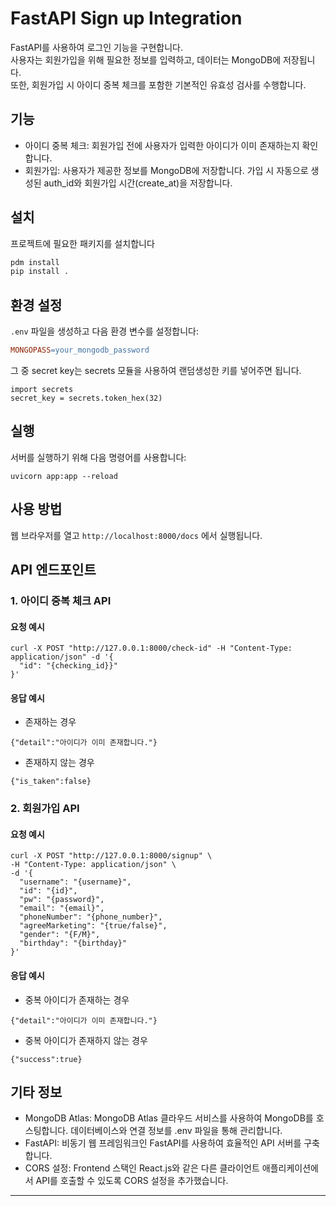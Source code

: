 # FastAPI Sign up Integration

FastAPI를 사용하여 로그인 기능을 구현합니다.  
사용자는 회원가입을 위해 필요한 정보를 입력하고, 데이터는 MongoDB에 저장됩니다.   
또한, 회원가입 시 아이디 중복 체크를 포함한 기본적인 유효성 검사를 수행합니다.

## 기능

- 아이디 중복 체크: 회원가입 전에 사용자가 입력한 아이디가 이미 존재하는지 확인합니다.
- 회원가입: 사용자가 제공한 정보를 MongoDB에 저장합니다. 가입 시 자동으로 생성된 auth_id와 회원가입 시간(create_at)을 저장합니다.

## 설치

프로젝트에 필요한 패키지를 설치합니다

```bash
pdm install
pip install .
```

## 환경 설정

`.env` 파일을 생성하고 다음 환경 변수를 설정합니다:

```makefile
MONGOPASS=your_mongodb_password
```

그 중 secret key는 secrets 모듈을 사용하여 랜덤생성한 키를 넣어주면 됩니다.
```
import secrets
secret_key = secrets.token_hex(32)
```

## 실행

서버를 실행하기 위해 다음 명령어를 사용합니다:

`uvicorn app:app --reload`

## 사용 방법    

웹 브라우저를 열고 `http://localhost:8000/docs` 에서 실행됩니다. 

## API 엔드포인트
### 1. 아이디 중복 체크 API
#### 요청 예시
```
curl -X POST "http://127.0.0.1:8000/check-id" -H "Content-Type: application/json" -d '{
  "id": "{checking_id}}"
}'
```

#### 응답 예시
- 존재하는 경우
```
{"detail":"아이디가 이미 존재합니다."}
```

- 존재하지 않는 경우
```
{"is_taken":false}
```

### 2. 회원가입 API
#### 요청 예시
```
curl -X POST "http://127.0.0.1:8000/signup" \
-H "Content-Type: application/json" \
-d '{
  "username": "{username}",
  "id": "{id}",
  "pw": "{password}",
  "email": "{email}",
  "phoneNumber": "{phone_number}",
  "agreeMarketing": "{true/false}",
  "gender": "{F/M}",
  "birthday": "{birthday}"
}'
```

#### 응답 예시
- 중복 아이디가 존재하는 경우
```
{"detail":"아이디가 이미 존재합니다."}
```

- 중복 아이디가 존재하지 않는 경우
```
{"success":true}
```

## 기타 정보 

- MongoDB Atlas: MongoDB Atlas 클라우드 서비스를 사용하여 MongoDB를 호스팅합니다. 데이터베이스와 연결 정보를 .env 파일을 통해 관리합니다.
- FastAPI: 비동기 웹 프레임워크인 FastAPI를 사용하여 효율적인 API 서버를 구축합니다.
- CORS 설정: Frontend 스택인 React.js와 같은 다른 클라이언트 애플리케이션에서 API를 호출할 수 있도록 CORS 설정을 추가했습니다.
---
